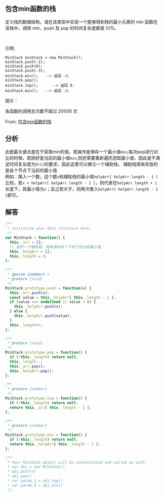 ## 包含min函数的栈
定义栈的数据结构，请在该类型中实现一个能够得到栈的最小元素的 min 函数在该栈中，调用 min、push 及 pop 的时间复杂度都是 O(1)。

 

示例:
```
MinStack minStack = new MinStack();
minStack.push(-2);
minStack.push(0);
minStack.push(-3);
minStack.min();   --> 返回 -3.
minStack.pop();
minStack.top();      --> 返回 0.
minStack.min();   --> 返回 -2.
```

提示：

各函数的调用总次数不超过 20000 次

From: [包含min函数的栈](https://leetcode-cn.com/problems/bao-han-minhan-shu-de-zhan-lcof)

## 分析
此题最关键点是在于获取min的值，若操作是保存一个最小值`min`,每次pop进行对比的时候，若刚好是当前的最小值`min`,则还需要重新遍历选取最小值，因此是不满足时间复杂度为`O(1)`的要求，因此这里可以建立一个辅助栈。
辅助栈用来存放的是各个节点下当前的最小值   
例如：推入一个数，这个数`x`和辅助栈的最小值`helpArr[ helpArr.length - 1 ]`比较，若`x < helpArr[ helpArr.length - 1 ]`，则代表在`helpArr.length + 1`长度下，其最小值为`x`；反之若大于，则再次推入`helpArr[ helpArr.length - 1 ]`即可。

## 解答
```javascript
/**
 * initialize your data structure here.
 */
var MinStack = function() {
  this._arr = [];
  // 维护一个辅助栈，用来保存各个下标下的当前最小值
  this._helpArr = [];
  this._length = 0;
};

/** 
 * @param {number} x
 * @return {void}
 */
MinStack.prototype.push = function(x) {
  this._arr.push(x);
  const value = this._helpArr[ this._length - 1 ];
  if (value === undefined || value > x) {
    this._helpArr.push(x);
  } else {
    this._helpArr.push(value);
  }
  this._length++;
};

/**
 * @return {void}
 */
MinStack.prototype.pop = function() {
  if (!this._length) return null;
  this._length--;
  this._arr.pop();
  this._helpArr.pop();
};

/**
 * @return {number}
 */
MinStack.prototype.top = function() {
  if (!this._length) return null;
  return this._arr[ this._length - 1 ];
};

/**
 * @return {number}
 */
MinStack.prototype.min = function() {
  if (!this._length) return null;
  return this._helpArr[ this._length - 1 ];
};

/**
 * Your MinStack object will be instantiated and called as such:
 * var obj = new MinStack()
 * obj.push(x)
 * obj.pop()
 * var param_3 = obj.top()
 * var param_4 = obj.min()
 */
```